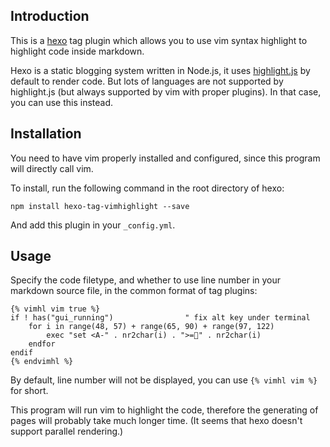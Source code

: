 ## Introduction

This is a [hexo](https://github.com/tommy351/hexo)
tag plugin which allows you to use vim syntax highlight to highlight code inside markdown.

Hexo is a static blogging system written in Node.js, it uses [highlight.js](http://softwaremaniacs.org/soft/highlight/en/)
by default to render code.
But lots of languages are not supported by highlight.js (but always supported by vim with proper plugins).
In that case, you can use this instead.

## Installation

You need to have vim properly installed and configured, since this program will directly call vim.

<!--
   -Also, you should have [hexo-renderer-coffeescript](https://npmjs.org/package/hexo-renderer-coffeescript) installed.
   -->

To install, run the following command in the root directory of hexo:
```
npm install hexo-tag-vimhighlight --save
```

And add this plugin in your ``_config.yml``.

## Usage

Specify the code filetype, and whether to use line number in your markdown source file, in
the common format of tag plugins:

	{% vimhl vim true %}
	if ! has("gui_running")                " fix alt key under terminal
		for i in range(48, 57) + range(65, 90) + range(97, 122)
			exec "set <A-" . nr2char(i) . ">=" . nr2char(i)
		endfor
	endif
	{% endvimhl %}

By default, line number will not be displayed, you can use ``{% vimhl vim %}`` for short.

This program will run vim to highlight the code, therefore the generating of pages
will probably take much longer time. (It seems that hexo doesn't support parallel rendering.)
